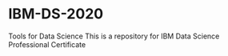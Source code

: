 # IBM-DS-2020
Tools for Data Science
This is a repository for IBM Data Science Professional Certificate
